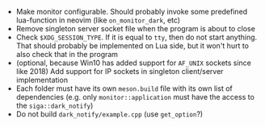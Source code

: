 * Make monitor configurable. Should probably invoke some predefined lua-function in neovim (like `on_monitor_dark`, etc)
* Remove singleton server socket file when the program is about to close
* Check `$XDG_SESSION_TYPE`. If it is equal to `tty`, then do not start anything. That should probably be implemented on Lua side, but it won't hurt to also check that in the program
* (optional, because Win10 has added support for `AF_UNIX` sockets since like 2018) Add support for IP sockets in singleton client/server implementation
* Each folder must have its own `meson.build` file with its own list of dependencies (e.g. only `monitor::application` must have the access to the `siga::dark_notify`)
* Do not build `dark_notify/example.cpp` (use `get_option`?)
